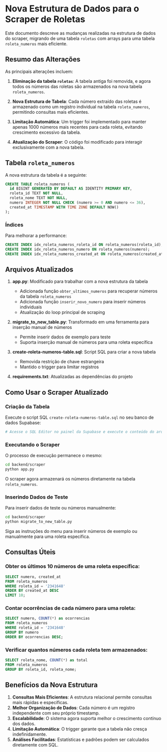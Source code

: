 # Nova Estrutura de Dados para o Scraper de Roletas

Este documento descreve as mudanças realizadas na estrutura de dados do scraper, migrando de uma tabela `roletas` com arrays para uma tabela `roleta_numeros` mais eficiente.

## Resumo das Alterações

As principais alterações incluem:

1. **Eliminação da tabela `roletas`**: A tabela antiga foi removida, e agora todos os números das roletas são armazenados na nova tabela `roleta_numeros`.

2. **Nova Estrutura de Tabela**: Cada número extraído das roletas é armazenado como um registro individual na tabela `roleta_numeros`, permitindo consultas mais eficientes.

3. **Limitação Automática**: Um trigger foi implementado para manter apenas 1000 números mais recentes para cada roleta, evitando crescimento excessivo da tabela.

4. **Atualização do Scraper**: O código foi modificado para interagir exclusivamente com a nova tabela.

## Tabela `roleta_numeros`

A nova estrutura da tabela é a seguinte:

```sql
CREATE TABLE roleta_numeros (
  id BIGINT GENERATED BY DEFAULT AS IDENTITY PRIMARY KEY,
  roleta_id TEXT NOT NULL,
  roleta_nome TEXT NOT NULL,
  numero INTEGER NOT NULL CHECK (numero >= 0 AND numero <= 36),
  created_at TIMESTAMP WITH TIME ZONE DEFAULT NOW()
);
```

### Índices

Para melhorar a performance:

```sql
CREATE INDEX idx_roleta_numeros_roleta_id ON roleta_numeros(roleta_id);
CREATE INDEX idx_roleta_numeros_numero ON roleta_numeros(numero);
CREATE INDEX idx_roleta_numeros_created_at ON roleta_numeros(created_at);
```

## Arquivos Atualizados

1. **app.py**: Modificado para trabalhar com a nova estrutura da tabela
   * Adicionada função `obter_ultimos_numeros` para recuperar números da tabela `roleta_numeros`
   * Adicionada função `inserir_novo_numero` para inserir números individuais
   * Atualização do loop principal de scraping

2. **migrate_to_new_table.py**: Transformado em uma ferramenta para inserção manual de números
   * Permite inserir dados de exemplo para teste
   * Suporta inserção manual de números para uma roleta específica

3. **create-roleta-numeros-table.sql**: Script SQL para criar a nova tabela
   * Removida restrição de chave estrangeira
   * Mantido o trigger para limitar registros

4. **requirements.txt**: Atualizadas as dependências do projeto

## Como Usar o Scraper Atualizado

### Criação da Tabela

Execute o script SQL `create-roleta-numeros-table.sql` no seu banco de dados Supabase:

```bash
# Acesse o SQL Editor no painel da Supabase e execute o conteúdo do arquivo create-roleta-numeros-table.sql
```

### Executando o Scraper

O processo de execução permanece o mesmo:

```bash
cd backend/scraper
python app.py
```

O scraper agora armazenará os números diretamente na tabela `roleta_numeros`.

### Inserindo Dados de Teste

Para inserir dados de teste ou números manualmente:

```bash
cd backend/scraper
python migrate_to_new_table.py
```

Siga as instruções do menu para inserir números de exemplo ou manualmente para uma roleta específica.

## Consultas Úteis

### Obter os últimos 10 números de uma roleta específica:

```sql
SELECT numero, created_at 
FROM roleta_numeros 
WHERE roleta_id = '2341648' 
ORDER BY created_at DESC 
LIMIT 10;
```

### Contar ocorrências de cada número para uma roleta:

```sql
SELECT numero, COUNT(*) as ocorrencias 
FROM roleta_numeros 
WHERE roleta_id = '2341648' 
GROUP BY numero 
ORDER BY ocorrencias DESC;
```

### Verificar quantos números cada roleta tem armazenados:

```sql
SELECT roleta_nome, COUNT(*) as total 
FROM roleta_numeros 
GROUP BY roleta_id, roleta_nome;
```

## Benefícios da Nova Estrutura

1. **Consultas Mais Eficientes**: A estrutura relacional permite consultas mais rápidas e específicas.
2. **Melhor Organização de Dados**: Cada número é um registro independente com seu próprio timestamp.
3. **Escalabilidade**: O sistema agora suporta melhor o crescimento contínuo dos dados.
4. **Limitação Automática**: O trigger garante que a tabela não cresça indefinidamente.
5. **Análises Facilitadas**: Estatísticas e padrões podem ser calculados diretamente com SQL. 